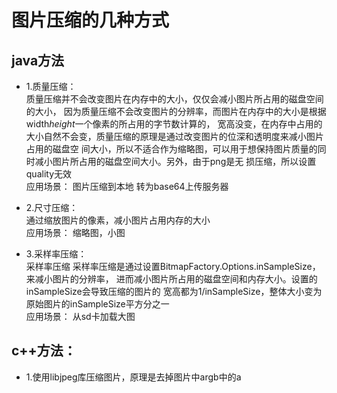 # 图片压缩的几种方式

## java方法
  * 1.质量压缩：<br>
          质量压缩并不会改变图片在内存中的大小，仅仅会减小图片所占用的磁盘空间的大小，
          因为质量压缩不会改变图片的分辨率，而图片在内存中的大小是根据width*height*一个像素的所占用的字节数计算的，
          宽高没变，在内存中占用的大小自然不会变，质量压缩的原理是通过改变图片的位深和透明度来减小图片占用的磁盘空
          间大小，所以不适合作为缩略图，可以用于想保持图片质量的同时减小图片所占用的磁盘空间大小。另外，由于png是无
          损压缩，所以设置quality无效
          <br>
          应用场景：
          图片压缩到本地 转为base64上传服务器
          
  * 2.尺寸压缩：<br>
         通过缩放图片的像素，减小图片占用内存的大小
         <br>
         应用场景：
         缩略图，小图
         
  * 3.采样率压缩：<br>
         采样率压缩
         采样率压缩是通过设置BitmapFactory.Options.inSampleSize，来减小图片的分辨率，
         进而减小图片所占用的磁盘空间和内存大小。设置的inSampleSize会导致压缩的图片的
         宽高都为1/inSampleSize，整体大小变为原始图片的inSampleSize平方分之一
         <br>
         应用场景：
         从sd卡加载大图
         
## c++方法：
  * 1.使用libjpeg库压缩图片，原理是去掉图片中argb中的a
  
          
